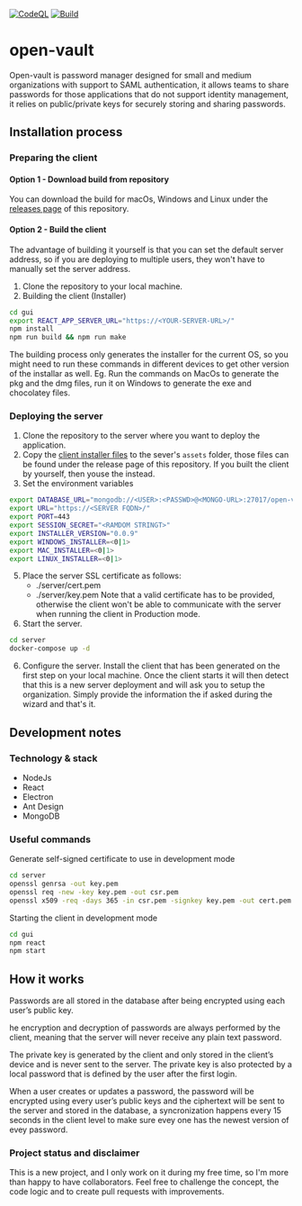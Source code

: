 [![CodeQL](https://github.com/leandro-lorenzini/open-vault/actions/workflows/github-code-scanning/codeql/badge.svg?branch=main)](https://github.com/leandro-lorenzini/open-vault/actions/workflows/github-code-scanning/codeql)
[![Build](https://github.com/leandro-lorenzini/open-vault/actions/workflows/build.yaml/badge.svg)](https://github.com/leandro-lorenzini/open-vault/actions/workflows/build.yaml)
# open-vault
Open-vault is password manager designed for small and medium organizations with support to SAML authentication, it allows teams to share passwords for those applications that do not support identity management, it relies on public/private keys for securely storing and sharing passwords.

## Installation process
### Preparing the client
#### Option 1 - Download build from repository
You can download the build for macOs, Windows and Linux under the [releases page](../../releases) of this repository.
#### Option 2 - Build the client
The advantage of building it yourself is that you can set the default server address, so if you are deploying to multiple users, they won't have to manually set the server address.
1. Clone the repository to your local machine.
2. Building the client (Installer)
```bash
cd gui
export REACT_APP_SERVER_URL="https://<YOUR-SERVER-URL>/"
npm install
npm run build && npm run make
```
The building process only generates the installer for the current OS, so you might need to run these commands in different devices to get other version of the installar as well. Eg. Run the commands on MacOs to generate the pkg and the dmg files, run it on Windows to generate the exe and chocolatey files.

### Deploying the server
1. Clone the repository to the server where you want to deploy the application.
2. Copy the [client installer files](../../releases) to the sever's `assets` folder, those files can be found under the release page of this repository. If you built the client by yourself, then youse the instead.
3. Set the environment variables
```bash
export DATABASE_URL="mongodb://<USER>:<PASSWD>@<MONGO-URL>:27017/open-vault?authSource=admin"
export URL="https://<SERVER FQDN>/"
export PORT=443
export SESSION_SECRET="<RAMDOM STRINGT>"
export INSTALLER_VERSION="0.0.9"
export WINDOWS_INSTALLER=<0|1>
export MAC_INSTALLER=<0|1>
export LINUX_INSTALLER=<0|1>
```
5. Place the server SSL certificate as follows:
    - ./server/cert.pem
    - ./server/key.pem
Note that a valid certificate has to be provided, otherwise the client won't be able to communicate with the server when running the client in Production mode.
6. Start the server.
```bash
cd server
docker-compose up -d
```
6. Configure the server.
Install the client that has been generated on the first step on your local machine. Once the client starts it will then detect that this is a new server deployment and will ask you to setup the organization. Simply provide the information the if asked during the wizard and that's it.

## Development notes
### Technology & stack
- NodeJs
- React
- Electron
- Ant Design
- MongoDB

### Useful commands
Generate self-signed certificate to use in development mode
```bash
cd server
openssl genrsa -out key.pem
openssl req -new -key key.pem -out csr.pem
openssl x509 -req -days 365 -in csr.pem -signkey key.pem -out cert.pem
```

Starting the client in development mode
```bash
cd gui
npm react
npm start
```

## How it works
Passwords are all stored in the database after being encrypted using each user’s public key.

he encryption and decryption of passwords are always performed by the client, meaning that the server will never receive any plain text password.

The private key is generated by the client and only stored in the client’s device and is never sent to the server. 
The private key is also protected by a local password that is defined by the user after the first login.

When a user creates or updates a password, the password will be encrypted using every user’s public keys and the ciphertext will be sent to the server and stored in the database, a syncronization happens every 15 seconds in the client level to make sure evey one has the newest version of evey password.


### Project status and disclaimer
This is a new project, and I only work on it during my free time, so I'm more than happy to have collaborators. Feel free to challenge the concept, the code logic and to create pull requests with improvements.

